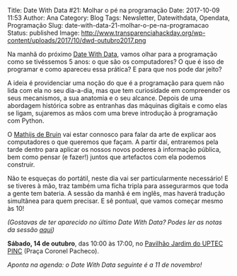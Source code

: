 Title: Date With Data #21: Molhar o pé na programação
Date: 2017-10-09 11:53
Author: Ana
Category: Blog
Tags: Newsletter, Datewithdata, Opendata, Programação
Slug: date-with-data-21-molhar-o-pe-na-programacao
Status: published
Image: http://www.transparenciahackday.org/wp-content/uploads/2017/10/dwd-outubro2017.png

Na manhã do próximo [Date With Data](http://datewithdata.pt/), vamos olhar para a programação como se tivéssemos 5 anos: o que são os computadores? O que é isso de programar e como apareceu essa prática? E para que nos pode dar jeito?

A ideia é providenciar uma noção do que é a programação para quem não lida com ela no seu dia-a-dia, mas que tem curiosidade em compreender os seus mecanismos, a sua anatomia e o seu alcance. Depois de uma abordagem histórica sobre as entranhas das máquinas digitais e como elas se ligam, sujaremos as mãos com uma breve introdução à programação com Python.

O [Mathijs de Bruin](http://mathijsfietst.nl/) vai estar connosco para falar da arte de explicar aos computadores o que queremos que façam. A partir daí, entraremos pela tarde dentro para aplicar os nossos novos poderes à informação pública, bem como pensar (e fazer!) juntos que artefactos com ela podemos construir.

Não te esqueças do portátil, neste dia vai ser particularmente necessário! E se tiveres à mão, traz também uma ficha tripla para assegurarmos que toda a gente tem bateria. A sessão da manhã é em inglês, mas haverá tradução simultânea para quem precisar. E sê pontual, que vamos começar mesmo às 10!

*(Gostavas de ter aparecido no último Date With Data? Podes ler as notas da sessão [aqui](http://transparenciahackday.org/wiki/doku.php?id=2017-09))*

**Sábado, 14 de outubro**, das 10:00 às 17:00, no [Pavilhão Jardim do UPTEC PINC](http://www.openstreetmap.org/?mlat=41.15137&mlon=-8.61555#map=19/41.15138/-8.61555) (Praça Coronel Pacheco).

*Aponta na agenda: o Date With Data seguinte é a 11 de novembro!*

